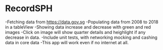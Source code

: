 # RecordSPH
-Fetching data from https://data.gov.sg
-Populating  data from 2008 to 2018 in a tableView
-Showing data increase and decrease with green and red images
-Click on image will show quarter details and heighlight if any decrease in data.
-Include unit tests, with networking mocking and cashing data in core data 
-This app will work even if no internet at all.
